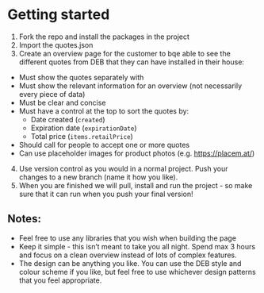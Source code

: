 # Getting started

1. Fork the repo and install the packages in the project
2. Import the quotes.json
3. Create an overview page for the customer to bqe able to see the different quotes from DEB that they can have installed in their house:

- Must show the quotes separately with
- Must show the relevant information for an overview (not necessarily every piece of data)
- Must be clear and concise
- Must have a control at the top to sort the quotes by:
  - Date created (`created`)
  - Expiration date (`expirationDate`)
  - Total price (`items.retailPrice`)
- Should call for people to accept one or more quotes
- Can use placeholder images for product photos (e.g. https://placem.at/)

4. Use version control as you would in a normal project. Push your changes to a new branch (name it how you like).
5. When you are finished we will pull, install and run the project - so make sure that it can run when you push your final version!

## Notes:

- Feel free to use any libraries that you wish when building the page
- Keep it simple - this isn’t meant to take you all night. Spend max 3 hours and focus on a clean overview instead of lots of complex features.
- The design can be anything you like. You can use the DEB style and colour scheme if you like, but feel free to use whichever design patterns that you feel appropriate.
